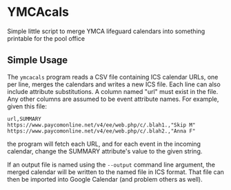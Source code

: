# YMCAcals

Simple little script to merge YMCA lifeguard calendars into something
printable for the pool office

## Simple Usage

The `ymcacals` program reads a CSV file containing ICS calendar URLs,
one per line, merges the calendars and writes a new ICS file. Each
line can also include attribute substitutions. A column named "url"
must exist in the file. Any other columns are assumed to be event
attribute names. For example, given this file:

```
url,SUMMARY
https://www.paycomonline.net/v4/ee/web.php/c/.blah1.,"Skip M"
https://www.paycomonline.net/v4/ee/web.php/c/.blah2.,"Anna F"
```

the program will fetch each URL, and for each event in the incoming
calendar, change the SUMMARY attribute's value to the given
string.

If an output file is named using the `--output` command line argument,
the merged calendar will be written to the named file in ICS
format. That file can then be imported into Google Calendar (and
problem others as well).
